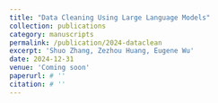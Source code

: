 ```yaml
---
title: "Data Cleaning Using Large Language Models"
collection: publications
category: manuscripts
permalink: /publication/2024-dataclean
excerpt: 'Shuo Zhang, Zezhou Huang, Eugene Wu'
date: 2024-12-31
venue: 'Coming soon'
paperurl: # ''
citation: # ''
---
```

